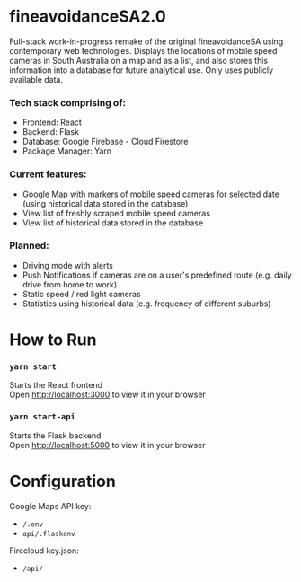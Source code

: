 # fineavoidanceSA2.0
Full-stack work-in-progress remake of the original fineavoidanceSA using contemporary web technologies. Displays the locations of mobile speed cameras in South Australia on a map and as a list, and also stores this information into a database for future analytical use. Only uses publicly available data. 

### Tech stack comprising of:
- Frontend: React
- Backend: Flask
- Database: Google Firebase - Cloud Firestore
- Package Manager: Yarn

### Current features:
- Google Map with markers of mobile speed cameras for selected date (using historical data stored in the database)
- View list of freshly scraped mobile speed cameras
- View list of historical data stored in the database 

### Planned:
- Driving mode with alerts
- Push Notifications if cameras are on a user's predefined route (e.g. daily drive from home to work)
- Static speed / red light cameras
- Statistics using historical data (e.g. frequency of different suburbs)

# How to Run

### `yarn start`
Starts the React frontend\
Open [http://localhost:3000](http://localhost:3000) to view it in your browser

### `yarn start-api`
Starts the Flask backend\
Open [http://localhost:5000](http://localhost:5000) to view it in your browser

# Configuration
Google Maps API key:
- `/.env`
- `api/.flaskenv`

Firecloud key.json:
- `/api/`
